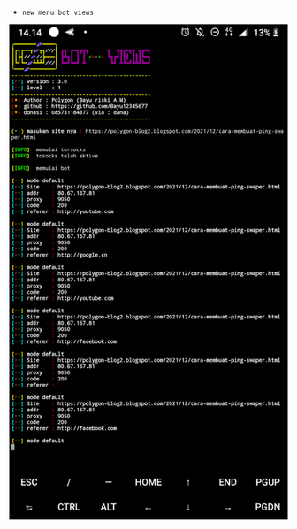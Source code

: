 
- `new menu bot views`

![](https://github.com/Bayu12345677/chicken_tools/blob/main/img/Screenshot_20220220-141423.png)
